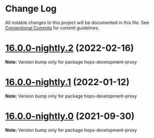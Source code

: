# Change Log

All notable changes to this project will be documented in this file.
See [Conventional Commits](https://conventionalcommits.org) for commit guidelines.

# [16.0.0-nightly.2](https://github.com/xing/hops/compare/v16.0.0-nightly.1...v16.0.0-nightly.2) (2022-02-16)

**Note:** Version bump only for package hops-development-proxy





# [16.0.0-nightly.1](https://github.com/xing/hops/compare/v16.0.0-nightly.0...v16.0.0-nightly.1) (2022-01-12)

**Note:** Version bump only for package hops-development-proxy





# [16.0.0-nightly.0](https://github.com/xing/hops/compare/v15.0.0...v16.0.0-nightly.0) (2021-09-30)

**Note:** Version bump only for package hops-development-proxy
